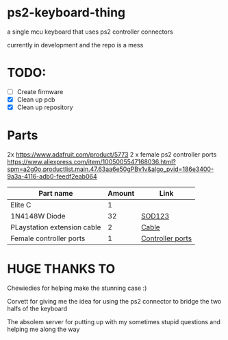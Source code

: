 # ps2-keyboard-thing
a single mcu keyboard that uses ps2 controller connectors

currently in development and the repo is a mess


# TODO:
- [ ] Create firmware
- [x] Clean up pcb
- [x] Clean up repository

# Parts
  2x https://www.adafruit.com/product/5773
  2 x female ps2 controller ports https://www.aliexpress.com/item/1005005547168036.html?spm=a2g0o.productlist.main.47.63aa6e50gPBv1v&algo_pvid=186e3400-9a3a-4116-adb0-feedf2eab064

| Part name                         | Amount       |Link                                                                                                   |
| --------------------------------- | ------------ | ------------------------------------------------------------------------------------------            |
| Elite C                           | 1            |                                                                                                       |
| 1N4148W Diode                     | 32           |<a href="https://www.adafruit.com/product/5099">SOD123</a> |
| PLaystation extension cable       | 2            |<a href="https://www.adafruit.com/product/5773">Cable</a>                                                                                                      |
| Female controller ports           | 1            |<a href="[https://www.amazon.ca/Adapter-100-240V-Transformers-Switching-Adaptor/dp/B01AZLA9XQ/](https://www.adafruit.com/product/5773)">Controller ports</a>                   |



# HUGE THANKS TO
Chewiedies for helping make the stunning case :)

Corvett for giving me the idea for using the ps2 connector to bridge the two halfs of the keyboard

The absolem server for putting up with my sometimes stupid questions and helping me along the way

